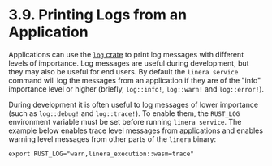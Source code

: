 # 3.9. Printing Logs from an Application

Applications can use the [`log` crate](https://crates.io/crates/log) to print log messages with different levels of importance. Log messages are useful during development, but they may also be useful for end users. By default the `linera service` command will log the messages from an application if they are of the "info" importance level or higher (briefly, `log::info!`, `log::warn!` and `log::error!`).

During development it is often useful to log messages of lower importance (such as `log::debug!` and `log::trace!`). To enable them, the `RUST_LOG` environment variable must be set before running `linera service`. The example below enables trace level messages from applications and enables warning level messages from other parts of the `linera` binary:

```ignore
export RUST_LOG="warn,linera_execution::wasm=trace"
```
